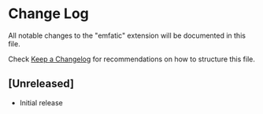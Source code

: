 # Change Log

All notable changes to the "emfatic" extension will be documented in this file.

Check [Keep a Changelog](http://keepachangelog.com/) for recommendations on how to structure this file.

## [Unreleased]

- Initial release
